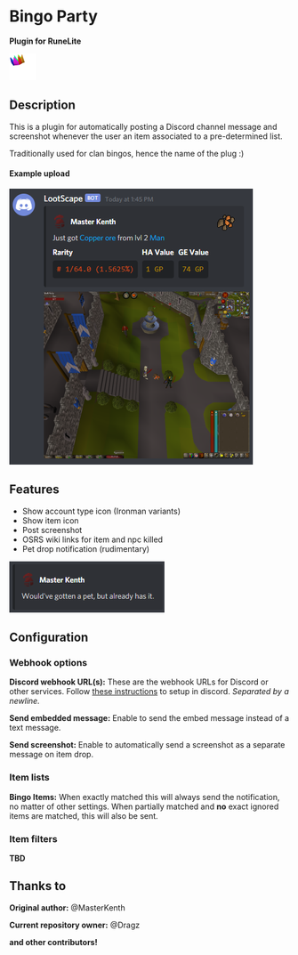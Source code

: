 # Bingo Party
__Plugin for RuneLite__ 

![logo](icon.png)



## Description
This is a plugin for automatically posting a Discord channel message and screenshot whenever the user an item associated to a pre-determined list.

Traditionally used for clan bingos, hence the name of the plug :)



#### Example upload
![example](readme-resources/example.png)



## Features
* Show account type icon (Ironman variants)
* Show item icon
* Post screenshot
* OSRS wiki links for item and npc killed
* Pet drop notification (rudimentary)

![pet2](readme-resources/pet2.png)



## Configuration

[//]: # (![config]&#40;readme-resources/config.png&#41;)



### Webhook options

**Discord webhook URL(s):** These are the webhook URLs for Discord or other services. 
Follow [these instructions](https://support.discord.com/hc/en-us/articles/228383668-Intro-to-Webhooks) to setup in discord.
*Separated by a newline.*

**Send embedded message:** Enable to send the embed message instead of a text message. 

**Send screenshot:** Enable to automatically send a screenshot as a separate message on item drop.



### Item lists

**Bingo Items:** When exactly matched this will always send the notification, no matter of other settings. When partially matched and **no** exact ignored items are matched, this will also be sent.



### Item filters
**TBD**



## Thanks to

**Original author:** @MasterKenth

**Current repository owner:** @Dragz 

**and other contributors!** 